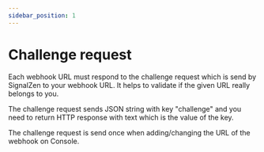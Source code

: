 ```yaml
---
sidebar_position: 1
---
```


# Challenge request

Each webhook URL must respond to the challenge request which is send by SignalZen to your webhook URL. It helps to validate if the given URL really belongs to you.

The challenge request sends JSON string with key "challenge" and you need to return HTTP response with text which is the value of the key.

The challenge request is send once when adding/changing the URL of the webhook on Console.
